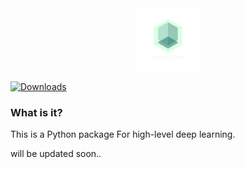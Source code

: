 <center><img src="./misc/logo_transparent.png" width="100" height="100"> </center>

[![Downloads](https://static.pepy.tech/personalized-badge/falconflow?period=month&units=international_system&left_color=black&right_color=green&left_text=Downloads)](https://pepy.tech/project/falconflow)

### What is it?
This is a Python package For high-level deep learning.

will be updated soon..